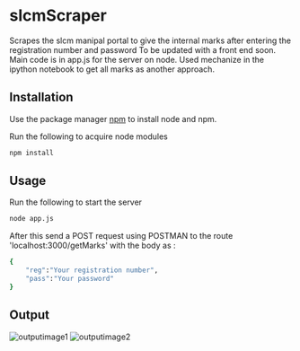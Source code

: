 # slcmScraper
Scrapes the slcm manipal portal to give the internal marks after entering the registration number and password
To be updated with a front end soon.
Main code is in app.js for the server on node.
Used mechanize in the ipython notebook to get all marks as another approach.
## Installation

Use the package manager [npm](https://www.npmjs.com/get-npm) to install node and npm.

Run the following to acquire node modules

```bash
npm install
```

## Usage

Run the following to start the server

```bash
node app.js 
```

After this send a POST request using POSTMAN to the route 'localhost:3000/getMarks' with the body as :

```bash
{
	"reg":"Your registration number",
	"pass":"Your password"
}
```

## Output
![outputimage1](https://lh3.googleusercontent.com/9cqJWjc30JiPS4D6PcsRRArtoQjGjkRRwBkxbUvELVH04fxRajF_1juJGM1SsynVdbNnFYZn63Cc9C1-YCoX1vpQzbcoCXGLbeY-y4ikSHb41O7n-go8Gb0nuD7g_Vj0QuhGvK7JJ9ZLrrYqSDO_scJtEILmw1yrCxkp-cY_jMPPANpddzjoB24LNX0ckTCREnDFrUrfixE9NFrzW42q35yaONYsh-ACOVWRFNo2TPillIuOQk0k6rc2SlYyHrkjl5_a4VRWb8Mzfxx-DDDM3oyHGvVSzsnEfHXKmC6ObBKOivROEXSMVQnCBIqXWWKlAKNkvX2zOypXVpIwavyS4Uhhb_xFrqTrHaTY1B7SH6Hm2VoVp-jRhP3P_ldJ5qz-8hE9Z_gMCx3tAcgewKdhCYIm51x7ESE6EaWUYH5kW2asiGV3GH36wnXhduIMr1yYyjA1Wlu12_h2HfwFgQEXvx1KKVvgjfYF9b0VXU2VrcfkRQEXSmv3TBo2cme7AHswBJ552qB2kJH9JUyW2wUnVlliIQeEtLifdVVOmZiWGM22tdt6o5Tt5uul9rUH9t61UZzv7eJInDeT58hShQEKb_-irOJWn__AvyDMMv3gKxBDOwffY2a8m8ksFGd72TLMWZwqJAgOrOWZo7BmyT59FmX5oiXLOqt9q9sZ6Y8CMmvWvs0jI_VFeQ=w1059-h340-no)
![outputimage2](https://lh3.googleusercontent.com/pv_KV3j8MZ2R2mixlrFvM4sggLfxm_OxhzR9h7hms-c1RvJLMRjcuc0GJG65w3r2FQOqbjfk-H5tx7M0zgwhijgnVpkNrWXsf0AZzPWDpPcwr1kW1inDmz-d5MzeCuaM0ksskx4Opey6-V1bPtcNl4o_Rs8IzG7aijWdnnB5rgikiY8fLAhX2vYAeYcZbxeVUL_jgMSKxS5qwXn8Adwvst9OuZ2qxcxxPZSyiOGUTkGC5e4Ya0rHeDBkLYm-UP45biGPOauLcsM2GasWyrEsgqTd40iLhKS4SbKgPvj_BIMHBRSRZqouQINWDNNtcL9la9fXTNDmpxI0QWkzuM1iXMVwc2QEtm8TllBpKyADC3An5ru3fxZ0lVyh3pFROoAywgFFSajSQO2BoC8PHAjL_4PpMFVS6RivrMDR-iBKnErqpegYKltD380pBwcA2JCIyyWdpq4hZGLA6tvgBFiJgQYqktOlnDisFtXcKp5id6DZb6NNSlZfX9Ap4P70uNxOLy-t-w3iFtPwsznUEGQUStAU8VEaRzpAqeWasvUcmpkdiIIU-Y2Z2Tz-_z3epWSqqTIjgs9PODOx8PstSguBw4y3-J_bVTHVG8Ro2Rb3_14RsVhWIMDNPoYchoyzhhQ3hx2KizKxM5nyOyGsMqG12cxfJfalld-REJaf6NXh4fTMy5pizu5SiA=w701-h139-no)
